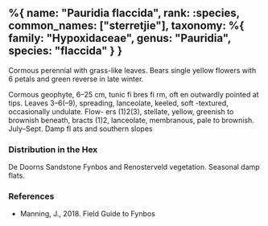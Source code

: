 %{
    name: "Pauridia flaccida",
    rank: :species,
    common_names: ["sterretjie"],
    taxonomy: %{
        family: "Hypoxidaceae",
        genus: "Pauridia",
        species: "flaccida"
    }
}
---

Cormous perennial with grass-like leaves. Bears single yellow flowers with 6 petals and green reverse in late winter.

Cormous geophyte, 6–25 cm, tunic fi bres fi rm, oft en outwardly pointed at
tips. Leaves 3–6(–9), spreading, lanceolate, keeled, soft -textured, occasionally undulate. Flow-
ers (1)2(3), stellate, yellow, greenish to brownish beneath, bracts (1)2, lanceolate, membranous,
pale to brownish. July–Sept. Damp fl ats and southern slopes

<!-- read more -->

### Distribution in the Hex

De Doorns Sandstone Fynbos and Renosterveld vegetation. Seasonal damp flats.

### References

* Manning, J., 2018. Field Guide to Fynbos